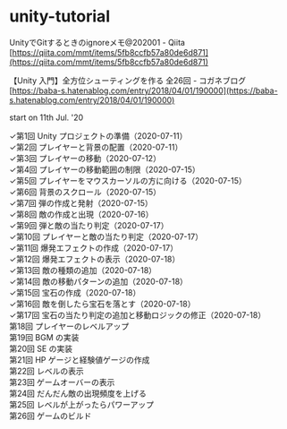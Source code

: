 # unity-tutorial
  
UnityでGitするときのignoreメモ@202001 - Qiita  
[https://qiita.com/mmt/items/5fb8ccfb57a80de6d871](https://qiita.com/mmt/items/5fb8ccfb57a80de6d871)  
  
【Unity 入門】全方位シューティングを作る 全26回 - コガネブログ  
[https://baba-s.hatenablog.com/entry/2018/04/01/190000](https://baba-s.hatenablog.com/entry/2018/04/01/190000)  
  
start on 11th Jul. '20  
<!--⋯ --> 
✓第1回 Unity プロジェクトの準備（2020-07-11）  
✓第2回 プレイヤーと背景の配置（2020-07-11）  
✓第3回 プレイヤーの移動（2020-07-12）  
✓第4回 プレイヤーの移動範囲の制限（2020-07-15）  
✓第5回 プレイヤーをマウスカーソルの方に向ける（2020-07-15）  
✓第6回 背景のスクロール（2020-07-15）  
✓第7回 弾の作成と発射（2020-07-15）  
✓第8回 敵の作成と出現（2020-07-16）  
✓第9回 弾と敵の当たり判定（2020-07-17）  
✓第10回 プレイヤーと敵の当たり判定（2020-07-17）  
✓第11回 爆発エフェクトの作成（2020-07-17）  
✓第12回 爆発エフェクトの表示（2020-07-18）  
✓第13回 敵の種類の追加（2020-07-18）  
✓第14回 敵の移動パターンの追加（2020-07-18）  
✓第15回 宝石の作成（2020-07-18）  
✓第16回 敵を倒したら宝石を落とす（2020-07-18）  
✓第17回 宝石の当たり判定の追加と移動ロジックの修正（2020-07-18）  
第18回 プレイヤーのレベルアップ  
第19回 BGM の実装  
第20回 SE の実装  
第21回 HP ゲージと経験値ゲージの作成  
第22回 レベルの表示  
第23回 ゲームオーバーの表示  
第24回 だんだん敵の出現頻度を上げる  
第25回 レベルが上がったらパワーアップ  
第26回 ゲームのビルド  
